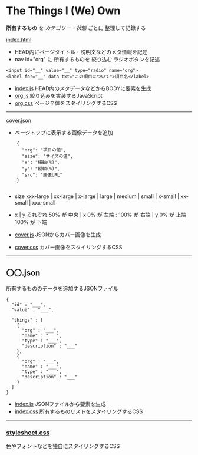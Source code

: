 # The Things I (We) Own
**所有するもの** を *カテゴリー・状態* ごとに 整理して記録する

[index.html](index.html)
* HEAD内にページタイトル・説明文などのメタ情報を記述
* nav id="org" に 所有するものを 絞り込む ラジオボタンを記述

```
<input id="__" value="__" type="radio" name="org">
<label for="__" data-txt="この項目について">項目名</label>
```
* [index.js](js/script.js) HEAD内のメタデータなどからBODYに要素を生成
* [org.js](js/org.js) 絞り込みを実装するJavaScript
* [org.css](css/org.css) ページ全体をスタイリングするCSS

***

[cover.json](json/cover.json)
* ページトップに表示する画像データを追加
```
    {
      "org": "項目の値",
      "size": "サイズの値",
      "x": "横軸(%)",
      "y": "縦軸(%)",
      "src": "画像URL"
    }
    
```
* size
xxx-large | xx-large | x-large | large | medium | small | x-small | xx-small | xxx-small
* x | y
それぞれ 50% が 中央 | x 0% が 左端 : 100% が 右端 | y 0% が 上端 100% が 下端


* [cover.js](css/cover.js) JSONからカバー画像を生成
* [cover.css](css/cover.css) カバー画像をスタイリングするCSS

***

## 〇〇.json
所有するもののデータを追加するJSONファイル

```
{
  "id" : "___",
  "value" : "___",

  "things" : [
    {
      "org" : "___",
      "name" : "___",
      "type" : "___",
      "description" : "___"
    },
    {
      "org" : "___",
      "name" : "___",
      "type" : "___",
      "description" : "___"
    }
  ]
}
```
* [index.js](index.js) JSONファイルから要素を生成
* [index.css](css/index.css) 所有するものリストをスタイリングするCSS

***

### [stylesheet.css](stylesheet.css)
色やフォントなどを独自にスタイリングするCSS
